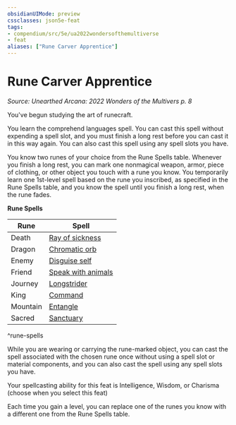 ```yaml
---
obsidianUIMode: preview
cssclasses: json5e-feat
tags:
- compendium/src/5e/ua2022wondersofthemultiverse
- feat
aliases: ["Rune Carver Apprentice"]
---
```

# Rune Carver Apprentice
*Source: Unearthed Arcana: 2022 Wonders of the Multivers p. 8*  

You've begun studying the art of runecraft.

You learn the comprehend languages spell. You can cast this spell without expending a spell slot, and you must finish a long rest before you can cast it in this way again. You can also cast this spell using any spell slots you have.

You know two runes of your choice from the Rune Spells table. Whenever you finish a long rest, you can mark one nonmagical weapon, armor, piece of clothing, or other object you touch with a rune you know. You temporarily learn one 1st-level spell based on the rune you inscribed, as specified in the Rune Spells table, and you know the spell until you finish a long rest, when the rune fades.

**Rune Spells**

| Rune | Spell |
|------|-------|
| Death | [Ray of sickness](/Systems/5e/spells/ray-of-sickness.md) |
| Dragon | [Chromatic orb](/Systems/5e/spells/chromatic-orb.md) |
| Enemy | [Disguise self](/Systems/5e/spells/disguise-self.md) |
| Friend | [Speak with animals](/Systems/5e/spells/speak-with-animals.md) |
| Journey | [Longstrider](/Systems/5e/spells/longstrider.md) |
| King | [Command](/Systems/5e/spells/command.md) |
| Mountain | [Entangle](/Systems/5e/spells/entangle.md) |
| Sacred | [Sanctuary](/Systems/5e/spells/sanctuary.md) |
^rune-spells

While you are wearing or carrying the rune-marked object, you can cast the spell associated with the chosen rune once without using a spell slot or material components, and you can also cast the spell using any spell slots you have.

Your spellcasting ability for this feat is Intelligence, Wisdom, or Charisma (choose when you select this feat)

Each time you gain a level, you can replace one of the runes you know with a different one from the Rune Spells table.